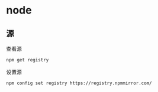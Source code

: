 # node

## 源

查看源

```bash
npm get registry
```

设置源

```bash
npm config set registry https://registry.npmmirror.com/
```
